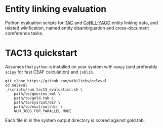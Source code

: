 Entity linking evaluation
=========================

Python evaluation scripts for [TAC](http://www.nist.gov/tac/) and [CoNLL-YAGO](http://www.mpi-inf.mpg.de/departments/databases-and-information-systems/research/yago-naga/aida/downloads/) entity linking data, and related wikification, named entity disambiguation and cross-document coreference tasks.

TAC13 quickstart
================

Assumes that `python` is installed on your system with `numpy` (and preferably `scipy` for fast CEAF calculation) and `joblib`.

```Shell
git clone https://github.com/wikilinks/neleval
cd neleval
./scripts/run_tac13_evaluation.sh \
    path/to/queries.xml \
    path/to/gold.tab \
    path/to/sys/out/dir \
    path/to/eval/out/dir \
    NUM_JOBS_FOR_PARALLEL_MODE
```

Each file in in the system output directory is scored against gold.tab.
